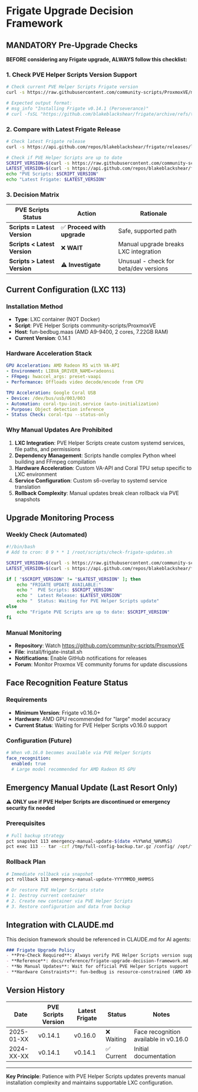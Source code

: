 # Frigate Upgrade Decision Framework

## MANDATORY Pre-Upgrade Checks

**BEFORE considering any Frigate upgrade, ALWAYS follow this checklist:**

### 1. Check PVE Helper Scripts Version Support

```bash
# Check current PVE Helper Scripts Frigate version
curl -s https://raw.githubusercontent.com/community-scripts/ProxmoxVE/main/install/frigate-install.sh | grep -E "(v[0-9]+\.[0-9]+\.[0-9]+|Installing Frigate)"

# Expected output format:
# msg_info "Installing Frigate v0.14.1 (Perseverance)"
# curl -fsSL "https://github.com/blakeblackshear/frigate/archive/refs/tags/v0.14.1.tar.gz"
```

### 2. Compare with Latest Frigate Release

```bash
# Check latest Frigate release
curl -s https://api.github.com/repos/blakeblackshear/frigate/releases/latest | jq -r '.tag_name'

# Check if PVE Helper Scripts are up to date
SCRIPT_VERSION=$(curl -s https://raw.githubusercontent.com/community-scripts/ProxmoxVE/main/install/frigate-install.sh | grep -o "v[0-9]\+\.[0-9]\+\.[0-9]\+" | head -1)
LATEST_VERSION=$(curl -s https://api.github.com/repos/blakeblackshear/frigate/releases/latest | jq -r '.tag_name')
echo "PVE Scripts: $SCRIPT_VERSION"
echo "Latest Frigate: $LATEST_VERSION"
```

### 3. Decision Matrix

| PVE Scripts Status | Action | Rationale |
|-------------------|--------|-----------|
| **Scripts = Latest Version** | ✅ **Proceed with upgrade** | Safe, supported path |
| **Scripts < Latest Version** | ❌ **WAIT** | Manual upgrade breaks LXC integration |
| **Scripts > Latest Version** | ⚠️ **Investigate** | Unusual - check for beta/dev versions |

## Current Configuration (LXC 113)

### Installation Method
- **Type**: LXC container (NOT Docker)
- **Script**: PVE Helper Scripts community-scripts/ProxmoxVE
- **Host**: fun-bedbug.maas (AMD A9-9400, 2 cores, 7.22GB RAM)
- **Current Version**: 0.14.1

### Hardware Acceleration Stack
```yaml
GPU Acceleration: AMD Radeon R5 with VA-API
- Environment: LIBVA_DRIVER_NAME=radeonsi
- FFmpeg: hwaccel_args: preset-vaapi
- Performance: Offloads video decode/encode from CPU

TPU Acceleration: Google Coral USB
- Device: /dev/bus/usb/003/003
- Automation: coral-tpu-init.service (auto-initialization)
- Purpose: Object detection inference
- Status Check: coral-tpu --status-only
```

### Why Manual Updates Are Prohibited

1. **LXC Integration**: PVE Helper Scripts create custom systemd services, file paths, and permissions
2. **Dependency Management**: Scripts handle complex Python wheel building and FFmpeg compilation
3. **Hardware Acceleration**: Custom VA-API and Coral TPU setup specific to LXC environment
4. **Service Configuration**: Custom s6-overlay to systemd service translation
5. **Rollback Complexity**: Manual updates break clean rollback via PVE snapshots

## Upgrade Monitoring Process

### Weekly Check (Automated)
```bash
#!/bin/bash
# Add to cron: 0 9 * * 1 /root/scripts/check-frigate-updates.sh

SCRIPT_VERSION=$(curl -s https://raw.githubusercontent.com/community-scripts/ProxmoxVE/main/install/frigate-install.sh | grep -o "v[0-9]\+\.[0-9]\+\.[0-9]\+" | head -1)
LATEST_VERSION=$(curl -s https://api.github.com/repos/blakeblackshear/frigate/releases/latest | jq -r '.tag_name')

if [ "$SCRIPT_VERSION" != "$LATEST_VERSION" ]; then
    echo "FRIGATE UPDATE AVAILABLE:"
    echo "  PVE Scripts: $SCRIPT_VERSION"
    echo "  Latest Release: $LATEST_VERSION"
    echo "  Status: Waiting for PVE Helper Scripts update"
else
    echo "Frigate PVE Scripts are up to date: $SCRIPT_VERSION"
fi
```

### Manual Monitoring
- **Repository**: Watch https://github.com/community-scripts/ProxmoxVE
- **File**: install/frigate-install.sh
- **Notifications**: Enable GitHub notifications for releases
- **Forum**: Monitor Proxmox VE community forums for update discussions

## Face Recognition Feature Status

### Requirements
- **Minimum Version**: Frigate v0.16.0+
- **Hardware**: AMD GPU recommended for "large" model accuracy
- **Current Status**: Waiting for PVE Helper Scripts v0.16.0 support

### Configuration (Future)
```yaml
# When v0.16.0 becomes available via PVE Helper Scripts
face_recognition:
  enabled: true
  # Large model recommended for AMD Radeon R5 GPU
```

## Emergency Manual Update (Last Resort Only)

**⚠️ ONLY use if PVE Helper Scripts are discontinued or emergency security fix needed**

### Prerequisites
```bash
# Full backup strategy
pct snapshot 113 emergency-manual-update-$(date +%Y%m%d_%H%M%S)
pct exec 113 -- tar -czf /tmp/full-config-backup.tar.gz /config/ /opt/frigate/ /etc/systemd/system/*frigate* /etc/systemd/system/*go2rtc* /etc/systemd/system/*nginx*
```

### Rollback Plan
```bash
# Immediate rollback via snapshot
pct rollback 113 emergency-manual-update-YYYYMMDD_HHMMSS

# Or restore PVE Helper Scripts state
# 1. Destroy current container
# 2. Create new container via PVE Helper Scripts
# 3. Restore configuration and data from backup
```

## Integration with CLAUDE.md

This decision framework should be referenced in CLAUDE.md for AI agents:

```markdown
### Frigate Upgrade Policy
- **Pre-Check Required**: Always verify PVE Helper Scripts version support first
- **Reference**: docs/reference/frigate-upgrade-decision-framework.md
- **No Manual Updates**: Wait for official PVE Helper Scripts support
- **Hardware Constraints**: fun-bedbug is resource-constrained (AMD A9-9400)
```

## Version History

| Date | PVE Scripts Version | Latest Frigate | Status | Notes |
|------|-------------------|----------------|---------|--------|
| 2025-01-XX | v0.14.1 | v0.16.0 | ❌ Waiting | Face recognition available in v0.16.0 |
| 2024-XX-XX | v0.14.1 | v0.14.1 | ✅ Current | Initial documentation |

---

**Key Principle**: Patience with PVE Helper Scripts updates prevents manual installation complexity and maintains supportable LXC configuration.